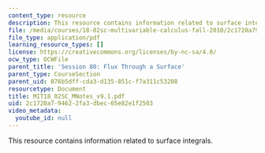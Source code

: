 ```yaml
---
content_type: resource
description: This resource contains information related to surface integrals.
file: /media/courses/18-02sc-multivariable-calculus-fall-2010/2c1720a794622fa3dbec65e82e1f2503_MIT18_02SC_MNotes_v9.1.pdf
file_type: application/pdf
learning_resource_types: []
license: https://creativecommons.org/licenses/by-nc-sa/4.0/
ocw_type: OCWFile
parent_title: 'Session 80: Flux Through a Surface'
parent_type: CourseSection
parent_uid: 076b5dff-cda3-d135-851c-f7a311c53208
resourcetype: Document
title: MIT18_02SC_MNotes_v9.1.pdf
uid: 2c1720a7-9462-2fa3-dbec-65e82e1f2503
video_metadata:
  youtube_id: null
---
```

This resource contains information related to surface integrals.